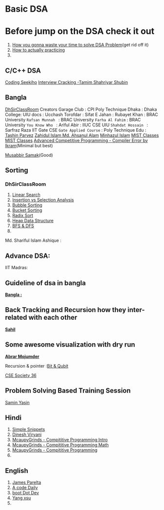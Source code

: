 # Basic DSA 
# Before jump on the DSA check it out
1. [How you gonna waste your time to solve DSA Problem](https://www.youtube.com/watch?v=ltTwPzE547A)(get rid off it)
2. [How to actually practicing](https://www.youtube.com/watch?v=7x-omjb1P-Q)
3. 
## C/C++ DSA
[Coding Seekiho](https://www.youtube.com/watch?v=OkS9YkfW50s)
[Interview Cracking -Tamim Shahriyar Shubin](https://www.youtube.com/watch?v=S7KkshlDDfc&list=PLym69wpbTIIEaLEYr7c9omgs33aewDFDw)

## Bangla
[DhSirClassRoom](https://www.youtube.com/watch?v=rddVXDsvkQk&list=PLxMU9o_xFAfsZkQPpIzRmryOsncltlRh6)
Creators Garage Club : [](https://www.youtube.com/watch?v=zU1l_3pni4Q&list=PLEdpzVR8XTjYoAB3bY4oZ8TFpGifdvZQN&index=2)
CPI Poly Technique Dhaka : [](https://www.youtube.com/watch?v=xckNCvd9_Yg&list=PLYo5MkklwWkAejwvqwfXYP3QCUSHQdqiJ)
Dhaka College: [](https://www.youtube.com/watch?v=DvXjcFAQo-U&list=PLnlBjmudMSY2-iC-jeSgufNJkFDfzOtNY)
UIU docs :[](https://www.youtube.com/watch?v=ZHGTwhWmXNs&list=PL3_ATDyQLqPgbRW8G8205EIS7zOtctbmq)
Ucchash Torofdar : [](https://www.youtube.com/watch?v=aQyNAl0ip2c&list=PLp7yhNWDuCSDtXcsGIiMBNGmNctbSeiDx)
Sifat E Jahan :[](https://www.youtube.com/watch?v=28aNb5Uozn4&list=PLDhfPtp8Oqv25kapfLnM_NZtxDy5sF5Tx)
Rubayet Khan : [](https://www.youtube.com/@RUBAYATKHAN89/playlists) 
BRAC University `Rafsan Munnah ` : [](https://www.youtube.com/watch?v=weow6LwmMrk&list=PLD_RsOa29eqUqd86rzrS09HaqguU9o7z9&index=1)
BRAC University `Farha Al Fahim` : [](https://www.youtube.com/watch?v=H_ESfKidJAI&list=PLBu7-uQsI3zLdlToPKm6Yzb76SlavoPBb)
BRAC University `You Know Who ` : [](https://www.youtube.com/@you.know-who/playlists)
Ariful Abir :[](https://www.youtube.com/@arifulabir9363/playlists)
IIUC CSE [](https://www.youtube.com/@IIUC_CSE/playlists)
UIU `Shahdat Hossain ` : [](https://www.youtube.com/@sahadatislam.6336/playlists)
Sarfraz Raza[](https://www.youtube.com/@SarfrazRazaOfficial/playlists)
IIT Gate CSE ` Gate Applied Course ` :[](https://www.youtube.com/watch?v=Qi7PZdS_VZQ&list=PLEVDNf7p-wYyh712BgmW9UGrAc88bl3OF)
Poly Technique Edu : [](https://www.youtube.com/watch?v=nxCIRChDqag&list=PLaKhCRbzWGx7sK6NqYGlxgqSIpepiu1Oi&index=1)
[Tashin Parvez](https://www.youtube.com/@tashinparvez/videos)
[Zahidul Islam ](https://www.youtube.com/@zahidhossen3134/playlists)
[Md. Ahsanul Alam](https://www.youtube.com/@ahasan_04/playlists)
[Minhazul Islam](https://www.youtube.com/@minhazulislam3048/playlists)
[MIST Classes](https://www.youtube.com/@mistclasses25/videos)
[MIST Classes](https://www.youtube.com/@mistclasses25/playlists)
[Advanced Competitive Programming - Compiler Error by Ikram](https://www.youtube.com/watch?v=YOCY-Yc8zwk&list=PLgyot4DNLUKMGKcJoY_KXzDsE7qKCoqif)(Minimal but best)

 [Musabbir Samak](https://www.youtube.com/@musabbirsammak/playlists)(Good)

## Sorting 
### DhSirClassRoom
1. [Linear Search](https://youtu.be/5646LNknGWY?si=yhTTmnPqXQsKFNUd)
2. [Insertion vs Selection Analysis](https://youtu.be/hKGOCVNg23U?si=1T7-GqNg0MLX1ROX)
3. [Bubble Sorting ](https://youtu.be/qdU7j4tMfq4?si=dWmuMdSilcyxXvdX)
4. [Bucket Sorting](https://youtu.be/oSh960W4w-I?si=gHMEDSB0hZHwqqek)
5. [Radix Sort](https://youtu.be/yoky3Ek2yKs?si=wMNlomv07mWkLGMc)
6. [Heap Data Structure](https://youtu.be/sgn3piO-aTI?si=3JL4r7nME18A4Cry)
7. [BFS & DFS](https://youtu.be/lrVAwJUHbhM?si=ncPrEau6fn7ZDrg_)
8. 


Md. Shariful Islam Ashique  : [](https://www.youtube.com/@mdsiaofficial/videos)
## Advance DSA: 
IIT Madras: [](https://www.youtube.com/watch?v=awfHNIF6v9Q&list=PL54i8TI-dREZtNaEDi6pe5z8Vp6SRKS8G)


## Guideline of dsa in bangla
 **[Bangla : ](https://www.youtube.com/watch?v=1B3YfQhcBJA)**


## Back Tracking and Recursion how they inter-related with each other
**[Sahil](https://www.youtube.com/shorts/Bq48TgQfHBU)**


## Some awesome visualization with dry run
 **[Abrar Mojumder](https://www.youtube.com/@abrarmojahidrafi4509/videos)**

Recursion & pointer :[Bit & Qubit](https://www.youtube.com/@bitandqubit/videos)


[CSE Society 36](https://www.youtube.com/@csesociety9400/playlists)


## Problem Solving Based Training Session
[ Samin Yasin ](https://www.youtube.com/@saminYasir007/playlists)


## Hindi 
1. [ Simple Snippets](https://www.youtube.com/@SimpleSnippets/playlists)
2. [Dinesh Viryani](https://www.youtube.com/playlist?list=PL6Zs6LgrJj3tDXv8a_elC6eT_4R5gfX4d)
3. [McaupyGrinds - Compititive Programming Intro](https://www.youtube.com/watch?v=Ejep0Nu5ww0&list=PLhj9nmfWA-AJvhNXK_mINojySEVq5mt6W)
4. [McaupyGrinds - Compititive Programming Math](https://www.youtube.com/watch?v=ImWiBummOM8&list=PLhj9nmfWA-AJbkADmjp5OCt4lpyVZTLJ5)
5. [McaupyGrinds - Compititive Programming](https://www.youtube.com/watch?v=GMgnriqynXo&list=PLhj9nmfWA-AIj40KGrGRhYfneajzVW0yt)
6. 


## English
1. [James Parelta](https://www.youtube.com/@jamesperaltaSWE/playlists)
2. [A code Daily](https://www.youtube.com/@Acodedaily/search?query=Leetcode)
3. [boot Dot Dev](https://www.youtube.com/@bootdotdev/videos)
4. [Yang xsu](https://www.youtube.com/@innerfirexy/playlists)
5. 